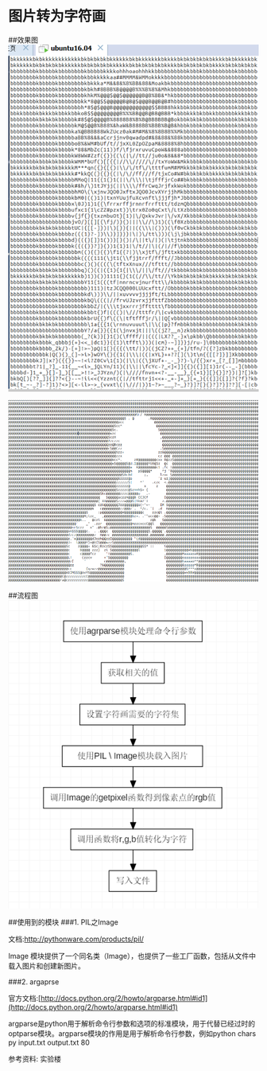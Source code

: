 
# 图片转为字符画

##效果图
![](img/show1.png)

![](img/show2.png)

##流程图
![](img/cc.png)

##使用到的模块
###1. PIL之Image

文档:http://pythonware.com/products/pil/

Image 模块提供了一个同名类（Image），也提供了一些工厂函数，包括从文件中载入图片和创建新图片。

###2. argaprse

官方文档:[http://docs.python.org/2/howto/argparse.html#id1](http://docs.python.org/2/howto/argparse.html#id1)

argparse是python用于解析命令行参数和选项的标准模块，用于代替已经过时的optparse模块。argparse模块的作用是用于解析命令行参数，例如python chars py input.txt output.txt 80


参考资料: 实验楼
